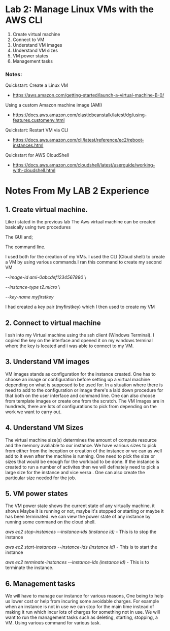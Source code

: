 # Lab 2: Manage Linux VMs with the AWS CLI

1. Create virtual machine
2. Connect to VM
3. Understand VM images
4. Understand VM sizes
5. VM power states
6. Management tasks

### Notes:

Quickstart: Create a Linux VM
* https://aws.amazon.com/getting-started/launch-a-virtual-machine-B-0/

Using a custom Amazon machine image (AMI)
* https://docs.aws.amazon.com/elasticbeanstalk/latest/dg/using-features.customenv.html

Quickstart: Restart VM via CLI
* https://docs.aws.amazon.com/cli/latest/reference/ec2/reboot-instances.html

Quickstart for AWS CloudShell
* https://docs.aws.amazon.com/cloudshell/latest/userguide/working-with-cloudshell.html

# Notes From My LAB 2 Experience 

## 1. Create virtual machine.
Like i stated in the previous lab The Aws virtual machine can be created basically using two procedures

The GUI and;

The command line. 

I used both for the creation of my VMs. I used the CLI (Cloud shell) to create a VM by using various commands.I ran this command to create my second VM 

*--image-id ami-0abcdef1234567890* \

*--instance-type t2.micro* \

*--key-name myfirstkey*

I had created a key pair (myfirstkey) which I then used to create my VM

## 2. Connect to virtual machine
I ssh into my Virtual machine using the ssh client (Windows Terminal). I copied the key on the interface and opened it on my windows terminal where the key is located and i was able to connect to my VM.

## 3. Understand VM images
VM images stands as configuration for the instance created. One has to choose an image or configuration before setting up a virtual machine depending on what is supposed to be used for. In a situation where there is need to add to the configuration or image there's a laid down procedure for that both on the user interface and command line. One can also choose from template images or create one from the scratch. The VM Images are in hundreds, there are lots of configurations to pick from depending on the work we want to carry out.

## 4. Understand VM Sizes
The virtual machine size(s) determines the amount of compute resource and the memory avaliable to our instance. We have various sizes to pick from either from the inception or creation of the instance or we can as well add to it even after the machine is running. One need to pick the size or sizes that would be enough for the workload to be done. If the instance is created to run a number of activites then we will definately need to pick a large size for the instance and vice versa . One can also create the particular size needed for the job.

## 5. VM power states
The VM power state shows the current state of any virtually machine. it shows Maybe it is running or not, maybe it's stopped or starting or maybe it has been terminated. we can view the power state of any instance by running some command on the cloud shell.

*aws ec2 stop-instances --instance-ids (instance id)* - This is to stop the instance

*aws ec2 start-instances --instance-ids (instance id)* - This is to start the instance

*aws ec2 terminate-instances --instance-ids (instance id)* - This is to terminate the instance.

## 6. Management tasks
We will have to manage our instance for various reasons, One being to help us lower cost or help from incuring some avoidable charges. For example when an instance is not in use we can stop for the main time instead of making it run which incur lots of charges for something not in use. We will want to run the management tasks such as deleting, starting, stopping, a VM. Using various command for various task.